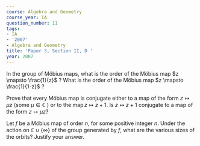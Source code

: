 ```yaml
---
course: Algebra and Geometry
course_year: IA
question_number: 11
tags:
- IA
- '2007'
- Algebra and Geometry
title: 'Paper 3, Section II, D '
year: 2007
---
```




In the group of Möbius maps, what is the order of the Möbius map $z \mapsto \frac{1}{z}$ ? What is the order of the Möbius map $z \mapsto \frac{1}{1-z}$ ?

Prove that every Möbius map is conjugate either to a map of the form $z \mapsto \mu z$ (some $\mu \in \mathbb{C}$ ) or to the $\operatorname{map} z \mapsto z+1$. Is $z \mapsto z+1$ conjugate to a map of the form $z \mapsto \mu z ?$

Let $f$ be a Möbius map of order $n$, for some positive integer $n$. Under the action on $\mathbb{C} \cup\{\infty\}$ of the group generated by $f$, what are the various sizes of the orbits? Justify your answer.